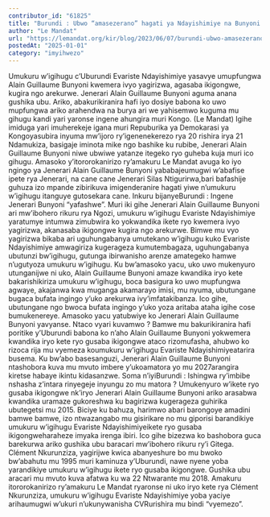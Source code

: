 ```yaml
---
contributor_id: "61825"
title: "Burundi : Ubwo “amasezerano” hagati ya Ndayishimiye na Bunyoni hari ico azovamwo ?"
author: "Le Mandat"
url: "https://lemandat.org/kir/blog/2023/06/07/burundi-ubwo-amasezerano-hagati-ya-ndayishimiye-na-bunyoni-hari-ico-azovamwo/"
postedAt: "2025-01-01"
category: "imyihwezo"
---
```


Umukuru w’igihugu c’Uburundi Evariste Ndayishimiye yasavye umupfungwa Alain Guillaume Bunyoni kwemera ivyo yagirizwa, agasaba ikigongwe, kugira ngo arekurwe. Jenerari Alain Guillaume Bunyoni aguma anana gushika ubu. Ariko, abakurikiranira hafi iyo dosiye babona ko uwo mupfungwa ariko arahendwa na burya ari we yahisemwo kuguma mu gihugu kandi yari yaronse ingene ahungira muri Kongo. (Le Mandat)
Igihe imiduga yari imuherekeje igana muri Repuburika ya Demokarasi ya Kongoyasubira inyuma mw’ijoro ry’igenenekerezo rya 20 rishira irya 21 Ndamukiza, basigaje iminota mike ngo bashike ku rubibe, Jenerari Alain Guillaume Bunyoni niwe ubwiwe yatanze itegeko ryo guheba kuja muri ico gihugu. Amasoko y’itororokanirizo ry’amakuru Le Mandat avuga ko iyo ngingo ya Jenerari Alain Guillaume Bunyoni yababajeumugwi w’abafise ipete rya Jenerari, na cane cane Jenerari Silas Ntigurirwa,bari bafashije guhuza izo mpande zibirikuva imigenderanire hagati yiwe n’umukuru w’igihugu itanguye gutosekara cane.
Inkuru bijanyeBurundi : Ingene Jenerari Bunyoni “yafashwe”.
Muri iki gihe Jenerari Alain Guillaume Bunyoni ari mw’ibohero rikuru rya Ngozi, umukuru w’igihugu Evariste Ndayishimiye yaratumye intumwa zimubwira ko yokwandika ikete ryo kwemera ivyo yagirizwa, akanasaba ikigongwe kugira ngo arekurwe. Bimwe mu vyo yagirizwa bikaba ari uguhungabanya umutekano w’igihugu kuko Evariste Ndayishimiye amwagiriza kugerageza kumutembagaza, uguhungabanya ubutunzi bw’igihugu, gutunga ibirwanisho arenze amategeko hamwe n’ugutyoza umukuru w’igihugu. Ku bw’amasoko yacu, uko uwo mukenyuro utunganijwe ni uko, Alain Guillaume Bunyoni amaze kwandika iryo kete bakarishikiriza umukuru w’igihugu, boca basigura ko uwo mupfungwa agwaye, akajanwa kwa muganga akamarayo imisi, mu nyuma, ubutungane bugaca bufata ingingo y’uko arekurwa ivy’imfatakibanza. Ico gihe, ubutungane ngo bwoca bufata ingingo y’uko yoza aritaba ataha igihe cose bumukenereye. Amasoko yacu yatubwiye ko Jenerari Alain Guillaume Bunyoni yavyanse.
Ntaco vyari kuvamwo ?
Bamwe mu bakurikiranira hafi poritike y’Uburundi babona ko n’aho Alain Guillaume Bunyoni yokwemera kwandika iryo kete ryo gusaba ikigongwe ataco rizomufasha, ahubwo ko rizoca rija mu vyemeza koumukuru w’igihugu Evariste Ndayishimiyeatarira busema. Ku bw’abo basesanguzi, Jenerari Alain Guillaume Bunyoni ntashobora kuva mu mvuto imbere y’ukoamatora yo mu 2027arangira kiretse habaye ikintu kidasanzwe.
Soma n’iyiBurundi : Ishingwa ry’imbibe nshasha z’intara rinyegeje inyungu zo mu matora ?
Umukenyuro w’ikete ryo gusaba ikigongwe nk’iryo Jenerari Alain Guillaume Bunyoni ariko arasabwa kwandika uramaze gukoreshwa ku bagirizwa kugerageza guhirika ubutegetsi mu 2015. Biciye ku bahuza, harimwo abari barongoye amadini bamwe bamwe, izo ntwazangabo mu gisirikare no mu giporisi barandikiye umukuru w’igihugu Evariste Ndayishimiyeikete ryo gusaba ikigongweharaheze imyaka irenga ibiri. Ico gihe bizezwa ko bashobora guca barekurwa ariko gushika ubu baracari mw’ibohero rikuru ry’i Gitega.
Clément Nkurunziza, yagirijwe kwica abanyeshure bo mu bwoko bw’abahutu mu 1995 muri kaminuza y’Uburundi, nawe nyene yoba yarandikiye umukuru w’igihugu ikete ryo gusaba ikigongwe. Gushika ubu aracari mu mvuto kuva afatwa ku wa 22 Ntwarante mu 2018. Amakuru itororokanirizo ry’amakuru Le Mandat ryaronse ni uko iryo kete rya Clément Nkurunziza, umukuru w’igihugu Evariste Ndayishimiye yoba yaciye arihaumugwi w’ukuri n’ukunywanisha CVRurishira mu bindi “vyemezo”.
